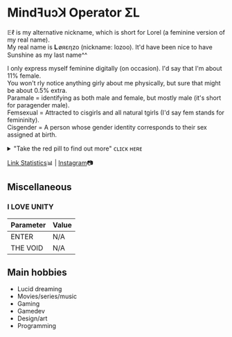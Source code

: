 # Mindꟻuɔꓘ Operator ΣL

𝔼ℓ is my alternative nickname, which is short for Lorel (a feminine version of my real name).  
My real name is 𝐋 øяεηzo (nickname: lozoo). It'd have been nice to have Sunshine as my last name^^

I only express myself feminine digitally (on occasion). I'd say that I'm about 11% female.  
You won't rly notice anything girly about me physically, but sure that might be about 0.5% extra.  
Paramale = identifying as both male and female, but mostly male (it's short for paragender male).  
Femsexual = Attracted to cisgirls and all natural tgirls (I'd say fem stands for femininity).  
Cisgender = A person whose gender identity corresponds to their sex assigned at birth.

<details> 
<summary>"Take the red pill to find out more" ᴄʟɪᴄᴋ ʜᴇʀᴇ</summary>

## Guhl

I see transgender (female) as a third gender, an unique gender on its own. So I see them as nonbinary at the same time (paragender too btw but ordinarily we hardly look unique imo, and only cisgender as binary). I can handle a masculine voice but it's not something I find attractive, it's just something I try to get used to, and getting a voice change is definitely worth it imo. Small boobs, the adam's apple and a dick of a tgirl isn't masculine to me at all, so that stuff is more than fine. The rest I expect to be feminine as well before I find them attractive and start having feelings of love, and sexually ♡﹃ ♡

If you look like a dude, I wouldn't be into you, as simple as that. I expect ppl who call themselves transgender to take hormones, then I know they're serious about the transition and feel at ease spending time with them. I guess you could say I like girls with something extra, tgirls come with that by default hehe. Cisgirls obviously do not. But I sure like it when cisgirls get about 1-2cm of fluff on their 🌸 Partially shaved isn't sexy at all, quite the opposite actually but trimming is fine, or just shave everything and regrow. A crotch bulge of a tgirl is totally normal to me and shouldn't be something to be ashamed of, it doesn't always have to be sexy irl. But to me it's super hot seeing them horny in swimwear or whatever, appropriate or not. Tucking seems rather crazy to me, it should be in a normal position that's comfortable.

## Relationships

Why am I like this you might think XDD Well, I'm not to blame. It's b/c I have tried the love thing. The relationship lasted almost a decade. Now I focus more on the fun aspect. I was very serious in the past about having a strong bond made out of love. And wanted it all to be perfect, creating a future together.. But it was a child's dream. Now it's rly just a bonus that I won't depend on for my happiness. But rather just enjoy as it comes and goes. I'd say that I'm still as loyal as ever though.

To me a bond made out of love should last forever, even when beauty fades. That nice feeling is just how it starts, not really something to depend on. It's about the bond, the promises partners make, resolving issues rather than giving up, and staying loyal ofc. Sticking by eachother's side for a lifetime, through good and bad, that is real love 😊 Even though I'm inexperienced with tgirls, I do prefer them now. My love for them comes easy. Cisgirls on the other hand, I'd need a bit of a miracle to feel love again. But I definitely don't want kids anymore, the world sucks too much.

## Dreams

I've had 4 amazing dreams about tgirls that mean a lot to me! Especially b/c they are my first few intimate experiences, even though I hadn't been with any tgirls irl yet. This feels like a new beginning tbh. My favourite was about a special blondine I hugged. I felt her body and its heat, it was truly the best and longest hug I have ever had in my life! My second favourite is a facefork dream with me on my knees^^ It was so real, I could actually feel the tactile sensation.. She looked a bit unusual tho; tattoos all over her body and I'm pretty sure she had dark brown hair with a slight blue tint to it, and her androgynous face wasn't all that attractive. But I loved it hehe.

And my third favourite was a dream in which I noticed the adam's apple of a pretty brunette, at which point I got a little excited and then she kissed me out of nowhere, which was also very real!! And lasted long enough for me to be satisfied. I could feel her lips and tongue moving against mine, so nice! At first it was as if I forgot how to breathe lol. My fourth is something I wouldn't do in real life but yeah I liked it nonetheless :3 A hot blondine who did it to me from behind.. Quite long, sheez. And again I felt everything. There was a time when I had heavenly dreams on a daily basis btw.

</details>

<!--Mindꟻuɔꓘ Op. Łøяεηzỡ✨ ⧸❤️❤️💔⧸
Oneironaut, traveler of hidden realities and creator of the great beyond.
Spreads joy across all space-time to reveal the everlasting beauty of LIFE !-->
[Link Statistics](https://is.gd/stats.php?url=README):bar_chart: | [Instagram](https://www.instagram.com/infinity_surfer):camera:

## Miscellaneous

### I LOVE UNITY

Parameter                             | Value
--------------------------------------|------------------------------------------
ENTER                                 | N/A
THE VOID                              | N/A

## Main hobbies

 * Lucid dreaming
 * Movies/series/music
 * Gaming
 * Gamedev
 * Design/art
 * Programming
